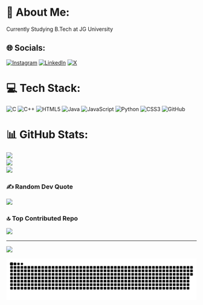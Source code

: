 
# 💫 About Me:
Currently Studying B.Tech at JG University 

## 🌐 Socials:
[![Instagram](https://img.shields.io/badge/Instagram-%23E4405F.svg?logo=Instagram&logoColor=white)](https://instagram.com/takshhh999) [![LinkedIn](https://img.shields.io/badge/LinkedIn-%230077B5.svg?logo=linkedin&logoColor=white)](https://linkedin.com/in/TakshkumarPatel.) [![X](https://img.shields.io/badge/X-black.svg?logo=X&logoColor=white)](https://x.com/TakshPa91551564) 

# 💻 Tech Stack:
![C](https://img.shields.io/badge/c-%2300599C.svg?style=for-the-badge&logo=c&logoColor=white) ![C++](https://img.shields.io/badge/c++-%2300599C.svg?style=for-the-badge&logo=c%2B%2B&logoColor=white) ![HTML5](https://img.shields.io/badge/html5-%23E34F26.svg?style=for-the-badge&logo=html5&logoColor=white) ![Java](https://img.shields.io/badge/java-%23ED8B00.svg?style=for-the-badge&logo=openjdk&logoColor=white) ![JavaScript](https://img.shields.io/badge/javascript-%23323330.svg?style=for-the-badge&logo=javascript&logoColor=%23F7DF1E) ![Python](https://img.shields.io/badge/python-3670A0?style=for-the-badge&logo=python&logoColor=ffdd54) ![CSS3](https://img.shields.io/badge/css3-%231572B6.svg?style=for-the-badge&logo=css3&logoColor=white) ![GitHub](https://img.shields.io/badge/github-%23121011.svg?style=for-the-badge&logo=github&logoColor=white)
# 📊 GitHub Stats:
![](https://github-readme-stats.vercel.app/api?username=TakshkumarPatel&theme=dark&hide_border=false&include_all_commits=false&count_private=false)<br/>
![](https://github-readme-streak-stats.herokuapp.com/?user=TakshkumarPatel&theme=dark&hide_border=false)<br/>
![](https://github-readme-stats.vercel.app/api/top-langs/?username=TakshkumarPatel&theme=dark&hide_border=false&include_all_commits=false&count_private=false&layout=compact)

### ✍️ Random Dev Quote
![](https://quotes-github-readme.vercel.app/api?type=horizontal&theme=radical)

### 🔝 Top Contributed Repo
![](https://github-contributor-stats.vercel.app/api?username=TakshkumarPatel&limit=5&theme=dark&combine_all_yearly_contributions=true)

---
[![](https://visitcount.itsvg.in/api?id=TakshkumarPatel&icon=0&color=0)](https://visitcount.itsvg.in)

<!-- Proudly created with GPRM ( https://gprm.itsvg.in ) -->

![snake gif](https://github.com/TakshkumarPatel/TakshkumarPatel/blob/output/github-snake.svg)

